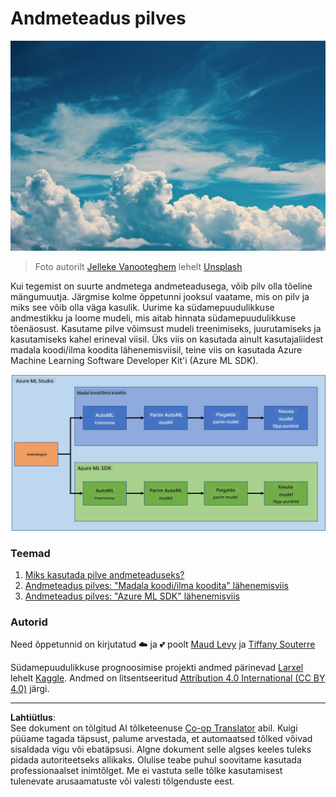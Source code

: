 <!--
CO_OP_TRANSLATOR_METADATA:
{
  "original_hash": "8dfe141a0f46f7d253e07f74913c7f44",
  "translation_date": "2025-10-11T15:25:27+00:00",
  "source_file": "5-Data-Science-In-Cloud/README.md",
  "language_code": "et"
}
-->
# Andmeteadus pilves

![cloud-picture](../../../translated_images/cloud-picture.f5526de3c6c6387b2d656ba94f019b3352e5e3854a78440e4fb00c93e2dea675.et.jpg)

> Foto autorilt [Jelleke Vanooteghem](https://unsplash.com/@ilumire) lehelt [Unsplash](https://unsplash.com/s/photos/cloud?orientation=landscape)

Kui tegemist on suurte andmetega andmeteadusega, võib pilv olla tõeline mängumuutja. Järgmise kolme õppetunni jooksul vaatame, mis on pilv ja miks see võib olla väga kasulik. Uurime ka südamepuudulikkuse andmestikku ja loome mudeli, mis aitab hinnata südamepuudulikkuse tõenäosust. Kasutame pilve võimsust mudeli treenimiseks, juurutamiseks ja kasutamiseks kahel erineval viisil. Üks viis on kasutada ainult kasutajaliidest madala koodi/ilma koodita lähenemisviisil, teine viis on kasutada Azure Machine Learning Software Developer Kit'i (Azure ML SDK).

![project-schema](../../../translated_images/project-schema.420e56d495624541eaecf2b737f138c86fb7d8162bb1c0bf8783c350872ffc4d.et.png)

### Teemad

1. [Miks kasutada pilve andmeteaduseks?](17-Introduction/README.md)
2. [Andmeteadus pilves: "Madala koodi/ilma koodita" lähenemisviis](18-Low-Code/README.md)
3. [Andmeteadus pilves: "Azure ML SDK" lähenemisviis](19-Azure/README.md)

### Autorid
Need õppetunnid on kirjutatud ☁️ ja 💕 poolt [Maud Levy](https://twitter.com/maudstweets) ja [Tiffany Souterre](https://twitter.com/TiffanySouterre)

Südamepuudulikkuse prognoosimise projekti andmed pärinevad [
Larxel](https://www.kaggle.com/andrewmvd) lehelt [Kaggle](https://www.kaggle.com/andrewmvd/heart-failure-clinical-data). Andmed on litsentseeritud [Attribution 4.0 International (CC BY 4.0)](https://creativecommons.org/licenses/by/4.0/) järgi.

---

**Lahtiütlus**:  
See dokument on tõlgitud AI tõlketeenuse [Co-op Translator](https://github.com/Azure/co-op-translator) abil. Kuigi püüame tagada täpsust, palume arvestada, et automaatsed tõlked võivad sisaldada vigu või ebatäpsusi. Algne dokument selle algses keeles tuleks pidada autoriteetseks allikaks. Olulise teabe puhul soovitame kasutada professionaalset inimtõlget. Me ei vastuta selle tõlke kasutamisest tulenevate arusaamatuste või valesti tõlgenduste eest.